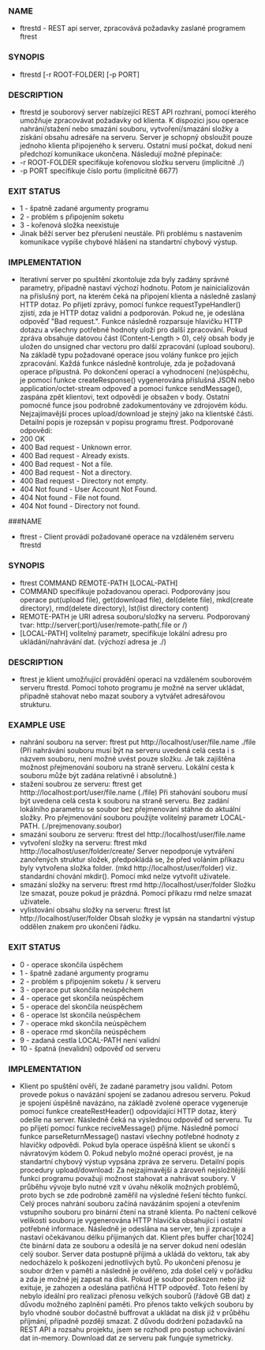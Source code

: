 ### NAME
* ftrestd - REST api server, zpracovává požadavky zaslané programem ftrest
### SYNOPIS
* ftrestd [-r ROOT-FOLDER] [-p PORT]
### DESCRIPTION
*  ftrestd je souborový server nabízející REST API rozhraní, pomocí kterého umožňuje zpracovávat požadavky od klienta. K dispozici jsou operace nahrání/stažení nebo smazání souboru, vytvoření/smazání složky a získání obsahu adresáře na serveru. Server je schopný obsloužit pouze jednoho klienta připojeného k serveru. Ostatní musí počkat, dokud není předchozí komunikace ukončena.
Následují možné přepínače:
* -r     ROOT-FOLDER specifikuje kořenovou složku serveru (implicitně ./)
* -p     PORT specifikuje číslo portu (implicitně 6677)
### EXIT STATUS
*  1 - špatně zadané argumenty programu
*  2 - problém s připojením soketu 
*  3 - kořenová složka neexistuje
*  Jinak běží server bez přerušení neustále. Při problému s nastavením komunikace vypíše chybové hlášení na standartní chybový výstup.
### IMPLEMENTATION
*  Iterativní server po spuštění zkontoluje zda byly zadány správné parametry, případně nastaví výchozí hodnotu. Potom je nainicializován na příslušný port, na kterém čeká na připojení klienta a následně zaslaný HTTP dotaz. Po přijetí zprávy, pomocí funkce requestTypeHandler() zjistí, zda je HTTP dotaz validní a podporován. Pokud ne, je odeslána odpověď "Bad request.". Funkce následně rozparsuje hlavičku HTTP dotazu a všechny potřebné hodnoty uloží pro další zpracování. Pokud zpráva obsahuje datovou část (Content-Length > 0), celý obsah body je uložen do unsigned char vectoru pro další zpracování (upload souboru). Na základě typu požadované operace jsou volány funkce pro jejich zpracování. Každá funkce následně kontroluje, zda je požadovaná operace přípustná. Po dokončení operací a vyhodnocení (ne)úspěchu, je pomocí funkce createResponse() vygenerována příslušná JSON nebo application/octet-stream odpoveď a pomocí funkce sendMessage(), zaspána zpět klientovi, text odpovědi je obsažen v body. Ostatní pomocné funce jsou podrobně zadokumentovány ve zdrojovém kódu. Nejzajímavější proces upload/download je stejný jako na klientské části. Detailní popis je rozepsán v popisu programu ftrest.
Podporované odpovědi:
* 200 OK
* 400 Bad request - Unknown error.
* 400 Bad request - Already exists.
* 400 Bad request - Not a file.
* 400 Bad request - Not a directory.
* 400 Bad request - Directory not empty.
* 404 Not found - User Account Not Found.
* 404 Not found - File not found.
* 404 Not found - Directory not found.

###NAME	
* ftrest - Client provádí požadované operace na vzdáleném serveru ftrestd
### SYNOPIS
* ftrest COMMAND REMOTE-PATH [LOCAL-PATH]
* COMMAND specifikuje požadovanou operaci. Podporovány jsou operace put(upload file), get(download file), del(delete file), mkd(create directory), rmd(delete directory), lst(list directory content)
* REMOTE-PATH je URI adresa souboru/složky na serveru. Podporovaný tvar: http://server(:port)/user/remote-path(.file or /)
* [LOCAL-PATH] volitelný parametr, specifikuje lokální adresu pro ukládání/nahrávání dat. (výchozí adresa je ./)
### DESCRIPTION
*  ftrest je klient umožňující provádění operací na vzdáleném souborovém serveru ftrestd. Pomocí tohoto programu je možné na server ukládat, případně stahovat nebo mazat soubory a vytvářet adresářovou strukturu.
### EXAMPLE USE
* nahrání souboru na server: ftrest put http://localhost/user/file.name ./file (Při nahrávání souboru musí být na serveru uvedená celá cesta i s názvem souboru, není možné uvést pouze složku. Je tak zajištěna možnost přejmenování souboru na straně serveru. Lokální cesta k souboru může být zadána relativně i absolutně.)
* stažení soubrou ze serveru: ftrest get htttp://localhost:port/user/file.name (./file) Při stahování souboru musí být uvedena celá cesta k souboru na straně serveru. Bez zadání lokálního parametru se soubor bez přejmenování stáhne do aktuální složky. Pro přejmenování souboru použijte volitelný parametr LOCAL-PATH. (./prejmenovany.soubor)
* smazání souboru ze serveru: ftrest del http://localhost/user/file.name 
* vytvoření složky na serveru: ftrest mkd htttp://localhost/user/folder/create/ Server nepodporuje vytváření zanořených struktur složek, předpokládá se, že před voláním příkazu byly vytvořena složka folder. (mkd http://localhost/user/folder) viz. standardní chování mkdir(). Pomocí mkd nelze vytvořit uživatele.
* smazání složky na serveru: ftrest rmd http://localhost/user/folder Složku lze smazat, pouze pokud je prázdná. Pomocí příkazu rmd nelze smazat uživatele.
* vylistování obsahu složky na serveru: ftrest lst http://localhost/user/folder Obsah složky je vypsán na standartní výstup oddělen znakem pro ukončení řádku.
### EXIT STATUS
* 0 - operace skončila úspěchem
* 1 - špatně zadané argumenty programu
* 2 - problém s připojením soketu / k serveru
* 3 - operace put skončila neúspěchem
* 4 - operace get skončila neúspěchem
* 5 - operace del skončila neúspěchem
* 6 - operace lst skončila neúspěchem
* 7 - operace mkd skončila neúspěchem
* 8 - operace rmd skončila neúspěchem
* 9 - zadaná cestla LOCAL-PATH není validní
* 10 - špatná (nevalidní) odpověď od serveru
### IMPLEMENTATION
* Klient po spuštění ověří, že zadané parametry jsou validní. Potom provede pokus o navázání spojení se zadanou adresou serveru. Pokud je spojení úspěšně navázáno, na základě zvolené operace vygeneruje pomocí funkce createRestHeader() odpovídající HTTP dotaz, který odešle na server. Následně čeká na výslednou odpověď od serveru. Tu po přijetí pomocí funkce reciveMessage() příjme. Následně pomocí funkce parseReturnMessage() nastaví všechny potřebné hodnoty z hlavičky odpovědi. Pokud byla operace úspěšná klient se ukončí s návratovým kódem 0. Pokud nebylo možné operaci provést, je na standartní chybový výstup vypsána zpráva ze serveru. Detailní popis procedury upload/download: Za nejzajímavější a zároveň nejsložitější funkci programu považuji možnost stahovat a nahrávat soubory. V průběhu vývoje bylo nutné vzít v úvahu několik možných problémů, proto bych se zde podrobně zaměřil na výsledné řešení těchto funkcí. Celý proces nahrání souboru začíná navázáním spojení a otevřením vstupního souboru pro binární čtení na straně klienta. Po načtení celkové velikosti souboru je vygenerována HTTP hlavička obsahující i ostatní potřebné informace. Následně je odeslána na server, ten ji zpracuje a nastaví očekávanou délku příjimaných dat. Klient přes buffer char[1024] čte binární data ze souboru a odesílá je na server dokud není odeslán celý soubor. Server data postupně příjimá a ukládá do vektoru<unsigned char>, tak aby nedocházelo k poškození jednotlivých bytů. Po ukončení přenosu je soubor držen v paměti a následně je ověřeno, zda došel celý v pořádku a zda je možné jej zapsat na disk. Pokud je soubor poškozen nebo již exituje, je zahozen a odeslána patřičná HTTP odpověď. Toto řešení by nebylo ideální pro realizaci přenosu velkých souborů (řádově GB dat) z důvodu možného zaplnění paměti. Pro přenos takto velkých souboru by bylo vhodné soubor dočastně buffrovat a ukládat na disk již v průběhu příjmání, případně později smazat. Z důvodu dodržení požadavků na REST API a rozsahu projektu, jsem se rozhodl pro postup uchovávání dat in-memory. Download dat ze serveru pak funguje symetricky.
